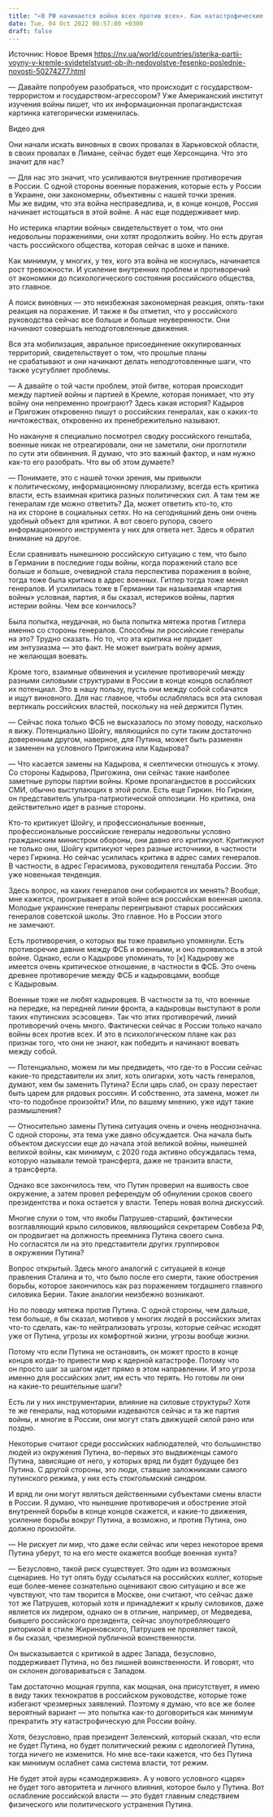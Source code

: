 ```yaml
---
title: "«В РФ начинается война всех против всех». Как катастрофические провалы Кремля заставляют принимать решение «на коленях» — объясняет политолог"
date: Tue, 04 Oct 2022 00:57:00 +0300
draft: false
---
```

Источник: Новое Время https://nv.ua/world/countries/isterika-partii-voyny-v-kremle-svidetelstvuet-ob-ih-nedovolstve-fesenko-poslednie-novosti-50274277.html


— Давайте попробуем разобраться, что происходит с государством-террористом и государством-агрессором? Уже Американский институт изучения войны пишет, что их информационная пропагандистская картинка категорически изменилась.

 Видео дня   

Они начали искать виновных в своих провалах в Харьковской области, в своих провалах в Лимане, сейчас будет еще Херсонщина. Что это значит для нас?

— Для нас это значит, что усиливаются внутренние противоречия в России. С одной стороны военные поражения, которые есть у России в Украине, они закономерны, объективны с нашей точки зрения. Мы же видим, что эта война несправедлива, и, в конце концов, Россия начинает истощаться в этой войне. А нас еще поддерживает мир.

Но истерика «партии войны» свидетельствует о том, что они недовольны поражениями, они хотят продолжить войну. Но есть другая часть российского общества, которая сейчас в шоке и панике.

Как минимум, у многих, у тех, кого эта война не коснулась, начинается рост тревожности. И усиление внутренних проблем и противоречий от экономики до психологического состояния российского общества, это главное.

А поиск виновных — это неизбежная закономерная реакция, опять-таки реакция на поражение. И также я бы отметил, что у российского руководства сейчас все больше и больше неуверенности. Они начинают совершать неподготовленные движения.

Вся эта мобилизация, авральное присоединение оккупированных территорий, свидетельствует о том, что прошлые планы не срабатывают и они начинают делать неподготовленные шаги, что также усугубляет проблемы.

— А давайте о той части проблем, этой битве, которая происходит между партией войны и партией в Кремле, которая понимает, что эту войну они непременно проиграют? Здесь какая история? Кадыров и Пригожин откровенно пишут о российских генералах, как о каких-то ничтожествах, откровенно их пренебрежительно называют.

Но накануне я специально посмотрел сводку российского генштаба, военные никак не отреагировали, они не заметили, они проглотили по сути эти обвинения. Я думаю, что это важный фактор, и нам нужно как-то его разобрать. Что вы об этом думаете?

— Понимаете, это с нашей точки зрения, мы привыкли к политическому, информационному плюрализму, всегда есть критика власти, есть взаимная критика разных политических сил. А там тем же генералам где можно ответить? Да, может ответить кто-то, кто на их стороне в социальных сетях. Но на сегодняшний день они очень удобный объект для критики. А вот своего рупора, своего информационного инструмента у них для ответа нет. Здесь я обратил внимание на другое.

Если сравнивать нынешнюю российскую ситуацию с тем, что было в Германии в последние годы войны, когда поражений стало все больше и больше, очевидной стала перспектива поражения в войне, тогда тоже была критика в адрес военных. Гитлер тогда тоже менял генералов. И усилилась тоже в Германии так называемая «партия войны» условная, партия, я бы сказал, истериков войны, партия истерии войны. Чем все кончилось?

Была попытка, неудачная, но была попытка мятежа против Гитлера именно со стороны генералов. Способны ли российские генералы на это? Трудно сказать. Но то, что эта критика не придает им энтузиазма — это факт. Не может выиграть войну армия, не желающая воевать.

Кроме того, взаимные обвинения и усиление противоречий между разными силовыми структурами в России в конце концов ослабляют их потенциал. Это в нашу пользу, пусть они между собой собачатся и ищут виновного. Для нас главное, чтобы ослаблялась вся эта силовая вертикаль российских властей, поскольку на ней держится Путин.

— Сейчас пока только ФСБ не высказалось по этому поводу, насколько я вижу. Потенциально Шойгу, являющийся по сути таким достаточно доверенным другом, наверное, для Путина, может быть разменян и заменен на условного Пригожина или Кадырова?

— Что касается замены на Кадырова, я скептически отношусь к этому. Со стороны Кадырова, Пригожина, они сейчас такие наиболее заметные рупоры партии войны. Кроме пропагандистов в российских СМИ, обычно выступающих в этой роли. Есть еще Гиркин. Но Гиркин, он представитель ультра-патриотической оппозиции. Но критика, она действительно идет в разные стороны.

Кто-то критикует Шойгу, и профессиональные военные, профессиональные российские генералы недовольны условно гражданским министром обороны, они давно его критикуют. Критикуют не только они, Шойгу критикуют через разные источники, в частности через Гиркина. Но сейчас усилилась критика в адрес самих генералов. В частности, в адрес Герасимова, руководителя генштаба России. Это уже новенькая тенденция.

Здесь вопрос, на каких генералов они собираются их менять? Вообще, мне кажется, проигрывает в этой войне вся российская военная школа. Молодые украинские генералы переигрывают старых российских генералов советской школы. Это главное. Но в России этого не замечают.

Есть противоречия, о которых вы тоже правильно упомянули. Есть противоречие давние между ФСБ и военными, и оно проявилось в этой войне. Однако, если о Кадырове упоминать, то [к] Кадырову же имеется очень критическое отношение, в частности в ФСБ. Это очень древнее противоречие между ФСБ и кадыровцами, вообще с Кадыровым.

Военные тоже не любят кадыровцев. В частности за то, что военные на передке, на передней линии фронта, а кадыровцы выступают в роли таких «путинских эсэсовцев». Так что этих противоречий, линий противоречий очень много. Фактически сейчас в России только начало войны всех против всех. И это в психологическом плане как раз признак того, что они не знают, как победить и начинают воевать между собой.

— Потенциально, можем ли мы предвидеть, что где-то в России сейчас какие-то представители их элит, хоть олигархи, хоть часть генералов, думают, кем бы заменить Путина? Если царь слаб, он сразу перестает быть царем для рядовых россиян. И собственно, эта замена, может ли что-то подобное произойти? Или, по вашему мнению, уже идут такие размышления?

— Относительно замены Путина ситуация очень и очень неоднозначна. С одной стороны, эта тема уже давно обсуждается. Она начала быть объектом дискуссии еще до начала этой великой войны, нынешней великой войны, как минимум, с 2020 года активно обсуждалась тема, которую называли темой трансферта, даже не транзита власти, а трансферта.

Однако все закончилось тем, что Путин проверил на вшивость свое окружение, а затем провел референдум об обнулении сроков своего президентства и пока остается у власти. Теперь новая волна дискуссий.

Многие слухи о том, что якобы Патрушев-старший, фактически возглавляющий крыло силовиков, являющийся секретарем Совбеза РФ, он продвигает на должность преемника Путина своего сына. Но согласятся ли на это представители других группировок в окружении Путина?

Вопрос открытый. Здесь много аналогий с ситуацией в конце правления Сталина и то, что было после его смерти, такие обострения борьбы, которое закончилось как раз поражением тогдашнего главного силовика Берии. Такие аналогии неизбежно возникают.

Но по поводу мятежа против Путина. С одной стороны, чем дальше, тем больше, я бы сказал, мотивов у многих людей в российских элитах что-то сделать, как-то нейтрализовать угрозы, которые сейчас исходят уже от Путина, угрозы их комфортной жизни, угрозы вообще жизни.

Потому что если Путина не остановить, он может просто в конце концов когда-то привести мир к ядерной катастрофе. Потому что он просто шаг за шагом идет прямо в этом направлении. И это угроза именно для российских элит, им есть что терять. Но готовы ли они на какие-то решительные шаги?

Есть ли у них инструментарии, влияние на силовые структуры? Хотя те же генералы, над которыми издеваются сейчас и та же партия войны, и многие в России, они могут стать движущей силой рано или поздно.

Некоторые считают среди российских наблюдателей, что большинство людей из окружения Путина, во-первых это выдвиженцы самого Путина, зависящие от него, у которых вряд ли будет будущее без Путина. С другой стороны, это люди, ставшие заложниками самого путинского режима, у них есть стокгольмский синдром.

И вряд ли они могут являться действенными субъектами смены власти в России. Я думаю, что нынешние противоречия и обострение этой внутренней борьбы в конце концов скажется, и какие-то движения, усиление борьбы вокруг Путина, а возможно, и против Путина, оно должно произойти.

— Не рискует ли мир, что даже если сейчас или через некоторое время Путина уберут, то на его месте окажется вообще военная хунта?

— Безусловно, такой риск существует. Это один из возможных сценариев. Но тут опять буду ссылаться на российских коллег, которые еще более-менее сознательно оценивают свою ситуацию и все же чувствуют, что там творится в Москве, они считают, что сейчас даже тот же Патрушев, который хотя и принадлежит к крылу силовиков, даже является их лидером, однако он в отличие, например, от Медведева, бывшего российского президента, сейчас злоупотребляющего риторикой в стиле Жириновского, Патрушев не проявляет такой, я бы сказал, чрезмерной публичной воинственности.

Он высказывается с критикой в адрес Запада, безусловно, поддерживает Путина, но без лишней воинственности. И говорят, что он склонен договариваться с Западом.

Там достаточно мощная группа, как мощная, она присутствует, я имею в виду таких технократов в российском руководстве, которые тоже избегают чрезмерных заявлений. Поэтому я думаю, что все же более вероятный вариант — это попытка как-то договориться как минимум прекратить эту катастрофическую для России войну.

Хотя, безусловно, прав президент Зеленский, который сказал, что если не будет Путина, но будет политический режим с идеологией Путина, тогда ничего не изменится. Но мне все-таки кажется, что без Путина как минимум ослабнет сама система власти, тот режим.

Не будет этой ауры «самодержавия». А у нового условного «царя» не будет того авторитета и личного влияния, которое было у Путина. Вот ослабление российской власти — это будет главным следствием физического или политического устранения Путина.
